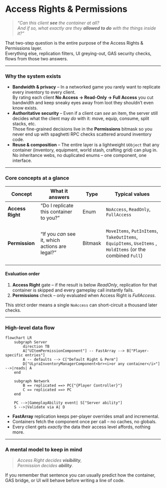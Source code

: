 # Access Rights & Permissions

> _“Can this client **see** the container at all?_\
> _And if so, what exactly are they **allowed to do** with the things inside it?”_

That two-step question is the entire purpose of the Access Rights & Permissions layer.\
Everything else, replication filters, UI greying-out, GAS security checks, flows from those two answers.

***

### Why the system exists

* **Bandwidth & privacy** – In a networked game you rarely want to replicate every inventory to every client.\
  By rating each client **No Access → Read-Only → Full Access** you cut bandwidth and keep sneaky eyes away from loot they shouldn’t even know exists.
* **Authoritative security** – Even if a client can _see_ an item, the server still decides what the client may _do_ with it: move, equip, consume, split stacks, etc.\
  Those fine-grained decisions live in the **Permissions** bitmask so you never end up with spaghetti RPC checks scattered around inventory code.
* **Reuse & composition** – The entire layer is a lightweight `UObject` that any container (inventory, equipment, world stash, crafting grid) can plug in.\
  No inheritance webs, no duplicated enums – one component, one interface.

***

### Core concepts at a glance

| Concept          | What it answers                                 | Type    | Typical values                                                                                                                                                                                    |
| ---------------- | ----------------------------------------------- | ------- | ------------------------------------------------------------------------------------------------------------------------------------------------------------------------------------------------- |
| **Access Right** | “Do I replicate this container to you?”         | Enum    | `NoAccess`, `ReadOnly`, `FullAccess`                                                                                                                                                              |
| **Permission**   | “If you _can_ see it, which actions are legal?” | Bitmask | <p><code>MoveItems</code>, <code>PutInItems</code>, <code>TakeOutItems</code>, <code>EquipItems</code>, <code>UseItems</code> ,<br><code>HoldItems</code> (or the combined <code>Full</code>)</p> |

#### Evaluation order

1. **Access Right** gate – if the result is below _ReadOnly_, replication for that container is skipped and every gameplay call instantly fails.
2. **Permissions** check – only evaluated when Access Right is _FullAccess_.

This strict order means a single `NoAccess` can short-circuit a thousand later checks.

***

### High-level data flow

```mermaid
flowchart LR
    subgraph Server
        direction TB
        A["UItemPermissionComponent"] -- FastArray --> B["Player-specific entries"]
        A -- defaults --> C["Default Right & Perm"]
        D["ULyraInventoryManagerComponent<br><i>or any container</i>"] -->|reads| A
    end

    subgraph Network
        B == replicated ==> PC{"{Player Controller}"}
        C == replicated ==> PC
    end

    PC -->|GameplayAbility event| S["Server ability"]
    S -->|Validate via A| D
```

* **FastArray** replication keeps per-player overrides small and incremental.
* Containers fetch the component once per call – no caches, no globals.
* Every client gets _exactly_ the data their access level affords, nothing more.

***

### A mental model to keep in mind

> _Access Right decides **visibility**,_\
> _Permission decides **ability**._

If you remember that sentence you can usually predict how the container, GAS bridge, or UI will behave before writing a line of code.
